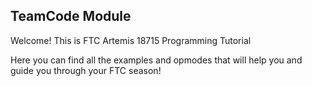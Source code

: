 ## TeamCode Module

Welcome!
This is FTC Artemis 18715 Programming Tutorial

Here you can find all the examples and opmodes that will help you and guide you through your FTC season!
